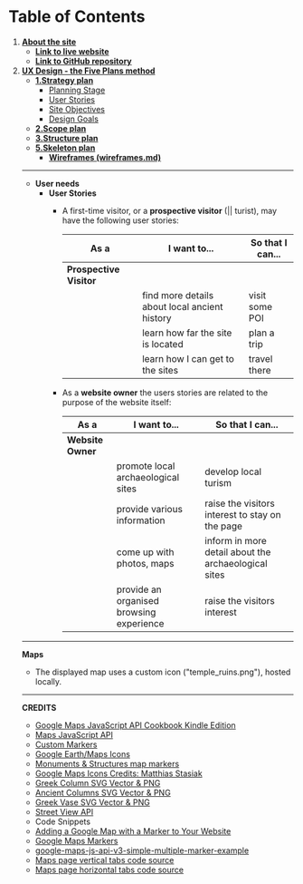 


# **Table of Contents**
1.  [**About the site**](#about-the-site)
    * [**Link to live website**](#link-to-live-website-is-here)
    * [**Link to GitHub repository**](#link-to-github-repo-is-here)
1.  [**UX Design - the Five Plans method**](#uxd)
    * [**1.Strategy plan**](#stratetgy)
        * [Planning Stage](#planning-stage)
        * [User Stories](#user-stories)
        * [Site Objectives](#site-objectives)
        * [Design Goals](#design-goals)
    * [**2.Scope plan**](#scope)
    * [**3.Structure plan**](#structure)
    * [**5.Skeleton plan**](#skeleton)
        *  [**Wireframes (wireframes.md)**](readme-files/docs/wireframes.md)
    <!-- * [**6. Surface plan**](#surface)
        * [**UI (User Interface)**](#ui-user-interface)
            *  [**Site structure**](#site-structure)
            *  [**Responsiveness**](#responsiveness)
            *  [**Layout**](#layout)
                * [Header](#header)
                * [Main content](#main-content-section)
                    * [Home page](#home-page)
                    * [Menu page](#menu-page)
                    * [Gallery page](#gallery-page)
                    * [Contact page](#contact-page)
                * [Maps](#maps)
                * [Footer area](#footer)
            *  [**Typography**](#fonts)
            *  [**Colour theme**](#colours)
            *  [**Contrast ratio (contrast.md)**](readme-files/docs/contrast.md)
            *  [**Accessibility**](#accessibility)
<!--1.  [**Testing (testing.md)**](readme-files/docs/testing.md)
1.  [**Performance**](#performance)
1.  [**Issues**](#issues)
1.  [**Deployment (deployment.md)**](readme-files/docs/deployment.md)
1.  [**CREDITS:**](#credits)
    *  [**Code Snipets:**](#code-snipets)
    *  [**Research and Information:**](#research-and-information)
    *  [**Media**](#media)
    *  [**Other Resources:**](#other-resources-and-tools-used)
1. [**Aknowledgment**](#aknowledgment) -->

---
- **User needs**
    - **User Stories**
        -  A first-time visitor, or a **prospective visitor** (|| turist), may have the following user stories:

            | As a                  | I want to...          | So that I can...       | 
            |-----------------------|-----------------------|------------------------|
            | **Prospective Visitor**|                       |                        |
            |                       | find more details about local ancient history | visit some POI | 
            |                       | learn how far the site is located | plan a trip | 
            |                       | learn how I can get to the sites | travel there | 


        - As a **website owner** the users stories are related to the purpose of the website itself:

            | As a              | I want to...          | So that I can...  |
            |-------------------|-----------------------|-------------------|
            | **Website Owner**|                       |                   |       
            |                   | promote local archaeological sites | develop local turism  |            
            |                   | provide various information | raise the visitors interest to stay on the page  |            
            |                   | come up with photos, maps | inform in more detail about the archaeological sites |            
            |                   | provide an organised browsing experience | raise the visitors interest  |            
       

---


**Maps**
- The displayed map uses a custom icon ("temple_ruins.png"), hosted locally.


---
**CREDITS**
- [Google Maps JavaScript API Cookbook Kindle Edition](https://www.amazon.co.uk/Google-Maps-JavaScript-API-Cookbook-ebook/dp/B00HJR6RD6)
- [Maps JavaScript API](AIzaSyANGGOhK4itFoIlNp1F5Du-0ySik3HTbk4)
- [Custom Markers](https://developers.google.com/maps/documentation/javascript/custom-markers#maps_custom_markers-javascript)
- [Google Earth/Maps Icons](https://kml4earth.appspot.com/icons.html)
- [Monuments & Structures map markers](https://mapicons.mapsmarker.com/category/markers/tourism/monuments-structures/)
    <!-- - [Host icons on Google Drive](https://mapicons.mapsmarker.com/faq/host-the-icons-on-google-drive/) -->
- [Google Maps Icons Credits: Matthias Stasiak](https://mapicons.mapsmarker.com/author/matthias.stasiak/)
- [Greek Column SVG Vector & PNG](https://www.svgrepo.com/svg/160058/greek-column)
- [Ancient Columns SVG Vector & PNG](https://www.pngrepo.com/svg/321726/ancient-columns)
- [Greek Vase SVG Vector & PNG](https://www.svgrepo.com/svg/104220/greek-vase)
    <!-- - [My icons folder on my Google Drive](https://drive.google.com/drive/folders/1EQA5hQEVGGVN6HaBYut6yXVS8KlTC4ST?usp=sharing) -->
- [Street View API](https://developers.google.com/maps/documentation/javascript/streetview)
- Code Snippets
- [Adding a Google Map with a Marker to Your Website](https://developers.google.com/maps/documentation/javascript/adding-a-google-map#maps_add_map-javascript)
- [Google Maps Markers](https://developers.google.com/maps/documentation/javascript/markers#maps_marker_simple-javascript)
- [google-maps-js-api-v3-simple-multiple-marker-example](https://www.anycodings.com/1questions/3879/google-maps-js-api-v3-simple-multiple-marker-example)
- [Maps page vertical tabs code source](https://www.w3schools.com/howto/howto_js_vertical_tabs.asp)
- [Maps page horizontal tabs code source](https://www.w3schools.com/howto/howto_js_tabs.asp)
